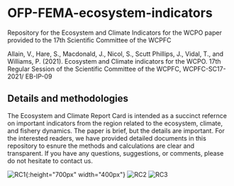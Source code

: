 # OFP-FEMA-ecosystem-indicators
Repository for the Ecosystem and Climate Indicators for the WCPO paper provided to the 17th Scientific Committee of the WCPFC

Allain, V., Hare, S., Macdonald, J., Nicol, S., Scutt Phillips, J., Vidal, T., and Williams, P.
(2021). Ecosystem and Climate indicators for the WCPO. 17th Regular Session of the Scientific
Committee of the WCPFC, WCPFC-SC17-2021/ EB-IP-09

## Details and methodologies
The Ecosystem and Climate Report Card is intended as a succinct refernce on important indicators from the region related to the ecosystem, climate, and fishery dynamics. The paper is brief, but the details are important. For the interested readers, we have provided detailed documents in this repository to esnure the methods and calculations are clear and transparent. If you have any questions, suggestions, or comments, please do not hesitate to contact us.

![RC1](https://user-images.githubusercontent.com/7649448/126421632-e9a72a75-59ce-49a2-b0be-3a76832ed840.png){:height="700px" width="400px"}
![RC2](https://user-images.githubusercontent.com/7649448/126421496-174a4bd2-c4d4-40e7-ba31-ceee3b2c0007.png)
![RC3](https://user-images.githubusercontent.com/7649448/126421501-9d5000ca-ebf0-4a4b-b0d7-c902dc3f6f9a.png)
